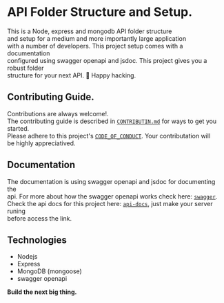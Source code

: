 # API Folder Structure and Setup.

This is a Node, express and mongodb API folder structure<br> and setup for a medium and more importantly large application<br> with a number of developers. This project setup comes with a documentation <br> configured using swagger openapi and jsdoc. This project gives you a robust folder <br>structure for your next API. 🙂 Happy hacking.

## Contributing Guide.

Contributions are always welcome!.<br>
The contributing guide is described in [`CONTRIBUTIN.md`](CONTRIBUTING.md) for ways to get you started. <br>
Please adhere to this project's [`CODE_OF_CONDUCT`](CODE_OF_CONDUCT.md).
Your contributation will <br> be highly appreciatived.

## Documentation

The documentation is using swagger openapi and jsdoc for documenting
the <br> api. For more about how the swagger openapi works check here: [`swagger`](https://swagger.io/specification/). <br>
Check the api docs for this project here: [`api-docs`](http://localhost:4000/api-docs), just make your server runing <br> before access the link.

## Technologies

 - Nodejs
 - Express
 - MongoDB (mongoose)
 - swagger openapi

**Build the next big thing.**
